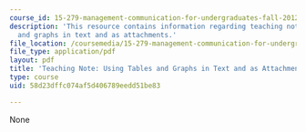 ```yaml
---
course_id: 15-279-management-communication-for-undergraduates-fall-2012
description: 'This resource contains information regarding teaching note: using tables
  and graphs in text and as attachments.'
file_location: /coursemedia/15-279-management-communication-for-undergraduates-fall-2012/58d23dffc074af5d406789eedd51be83_MIT15_279F12_figuresAndTxt.pdf
file_type: application/pdf
layout: pdf
title: 'Teaching Note: Using Tables and Graphs in Text and as Attachments'
type: course
uid: 58d23dffc074af5d406789eedd51be83

---
```

None